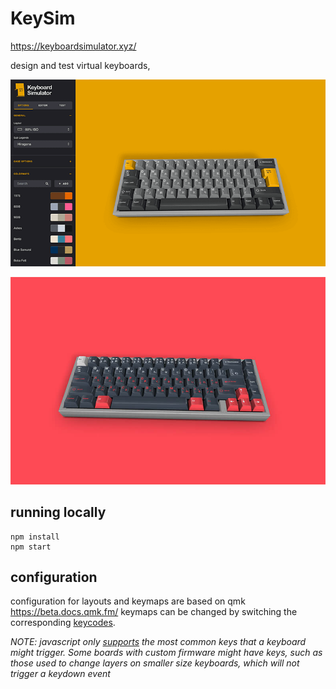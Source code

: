 # KeySim

https://keyboardsimulator.xyz/

design and test virtual keyboards,

![alt example image](./public/preview.png?raw=true)

![alt example image](./public/example-1.jpg?raw=true)

## running locally

```
npm install
npm start
```

## configuration

configuration for layouts and keymaps are based on qmk https://beta.docs.qmk.fm/ keymaps can be changed by switching the corresponding [keycodes](https://beta.docs.qmk.fm/using-qmk/simple-keycodes/keycodes).

_NOTE: javascript only [supports](https://developer.mozilla.org/en-US/docs/Web/API/KeyboardEvent/key/Key_Values) the most common keys that a keyboard might trigger. Some boards with custom firmware might have keys, such as those used to change layers on smaller size keyboards, which will not trigger a keydown event_
